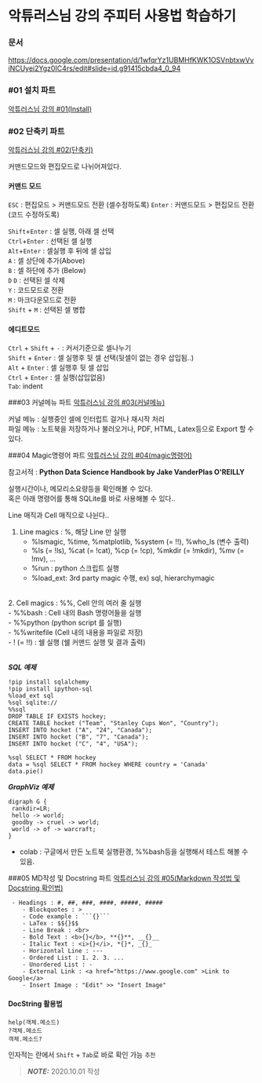# 악튜러스님 강의 주피터 사용법 학습하기 

### 문서
https://docs.google.com/presentation/d/1wfqrYz1UBMHfKWK1OSVnbtxwVviNCUyei2Ygz0IC4rs/edit#slide=id.g91415cbda4_0_94

### #01 설치 파트
[악튜러스님 강의 #01(Install)](https://www.youtube.com/watch?v=6WcNabw7sQg&list=PL73qGQ0nG_q3qI1KNAdGb2ILhm8UXb4CH&index=4)


### #02 단축키 파트
[악튜러스님 강의 #02(단축키)](https://www.youtube.com/watch?v=_whbI6r2Gj4&list=PL73qGQ0nG_q3qI1KNAdGb2ILhm8UXb4CH&index=5)

커맨드모드와 편집모드로 나뉘어져있다.

#### 커맨드 모드
`ESC` : 편집모드 > 커맨드모드 전환 (셀수정하도록)
`Enter` : 커맨드모드 > 편집모드 전환 (코드 수정하도록)

`Shift`+`Enter` : 셀 실행, 아래 셀 선택<br />
`Ctrl`+`Enter` : 선택된 셀 실행<br />
`Alt`+`Enter` : 셀실행 후 뒤에 셀 삽입<br />
`A` : 셀 상단에 추가(Above)<br />
`B` : 셀 하단에 추가 (Below)<br />
`D` `D` : 선택된 셀 삭제<br />
`Y` : 코드모드로 전환<br />
`M` : 마크다운모드로 전환<br />
`Shift` + `M` : 선택된 셀 병합<br />

#### 에디트모드
`Ctrl` + `Shift` + `-` : 커서기준으로 셀나누기<br />
`Shift` + `Enter` : 셀 실행후 뒷 셀 선택(뒷셀이 없는 경우 삽입됨..)<br />
`Alt` + `Enter` : 셀 실행후 뒷 셀 삽입<br />
`Ctrl` + `Enter` : 셀 실행(삽입없음)<br />
`Tab`: indent<br />

###03 커널메뉴 파트
[악튜러스님 강의 #03(커널메뉴)](https://www.youtube.com/watch?v=Wf8uaassOn8&list=PL73qGQ0nG_q3qI1KNAdGb2ILhm8UXb4CH&index=8)

커널 메뉴 : 실행중인 셀에 인터럽트 걸거나 재시작 처리<br />
파일 메뉴 : 노트북을 저장하거나 불러오거나, PDF, HTML, Latex등으로 Export 할 수 있다.<br />

###04 Magic명령어 파트
[악튜러스님 강의 #04(magic명령어)](https://www.youtube.com/watch?v=x-XmjsMu8SU&list=PL73qGQ0nG_q3qI1KNAdGb2ILhm8UXb4CH&index=6)

참고서적 : **Python Data Science Handbook by Jake VanderPlas O'REILLY**



실행시간이나, 메모리소요량등을 확인해볼 수 있다.<br />
혹은 아래 명령어를 통해 SQLite를 바로 사용해볼 수 있다..<br />


Line 매직과 Cell 매직으로 나뉜다..<br />
1. Line magics : %, 해당 Line 만 실행<br />
    - %lsmagic, %time, %matplotlib, %system (= !!), %who_ls (변수 출력)<br />
    - %ls (= !ls), %cat (= !cat), %cp (= !cp), %mkdir (= !mkdir), %mv (= !mv), …<br />
    - %run : python 스크립트 실행<br />
    - %load_ext: 3rd party magic 수행, ex) sql, hierarchymagic<br />
<br />
2. Cell magics : %%, Cell 안의 여러 줄 실행<br />
    - %%bash : Cell 내의 Bash 명령어들을 실행<br />
    - %%python (python script 를 실행)<br />
    - %%writefile (Cell 내의 내용을 파일로 저장)<br />
    - ! (= !!) : 쉘 실행 (쉘 커맨드 실행 및 결과 출력)<br />
 <br />
 
 **_SQL 예제_**<br />
```
!pip install sqlalchemy
!pip install ipython-sql
%load_ext sql
%sql sqlite:// 
%%sql
DROP TABLE IF EXISTS hockey;
CREATE TABLE hocket ("Team", "Stanley Cups Won", "Country");
INSERT INTO hocket ("A", "24", "Canada");
INSERT INTO hocket ("B", "7", "Canada");
INSERT INTO hocket ("C", "4", "USA");

%sql SELECT * FROM hockey
data = %sql SELECT * FROM hockey WHERE country = 'Canada'
data.pie()
```

 **_GraphViz 예제_**<br />
 ```
 digraph G {
  rankdir=LR;
  hello -> world;
  goodby -> cruel -> world;
  world -> of -> warcraft;
 }
 ```
 
 * colab : 구글에서 만든 노트북 실행환경, %%bash등을 실행해서 테스트 해볼 수 있음.
 
###05 MD작성 및 Docstring 파트
[악튜러스님 강의 #05(Markdown 작성법 및 Docstring 확인법)](https://www.youtube.com/watch?v=JodL6144BCk&list=PL73qGQ0nG_q3qI1KNAdGb2ILhm8UXb4CH&index=7)

```
 - Headings : #, ##, ###, ####, #####, #####
    - Blockquotes : >
    - Code example : ```{}```
    - LaTex : $${}$$
    - Line Break : <br>
    - Bold Text : <b>{}</b>, **{}**, __{}__
    - Italic Text : <i>{}</i>, *{}*, _{}_
    - Horizontal Line : ---
    - Ordered List : 1. 2. 3. ...
    - Unordered List : -
    - External Link : <a href="https://www.google.com" >Link to Google</a>
    - Insert Image : "Edit" >> "Insert Image"
```
 
#### DocString 활용법
```
help(객체.메소드)
?객체.메소드
객체.메소드?
```

인자적는 란에서 `Shift` + `Tab`로 바로 확인 가능 `추천`<br />

 
> **_NOTE:_**  2020.10.01 작성

